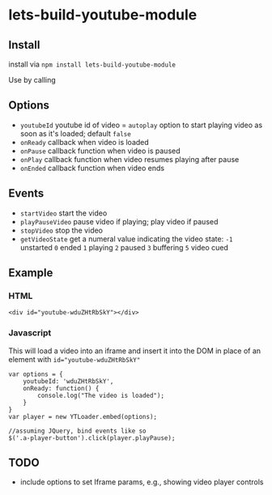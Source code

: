# lets-build-youtube-module

## Install

install via `npm install lets-build-youtube-module`

Use by calling 

## Options
- `youtubeId` youtube id of video
= `autoplay` option to start playing video as soon as it's loaded; default `false`
- `onReady` callback when video is loaded
- `onPause` callback function when video is paused
- `onPlay` callback function when video resumes playing after pause
- `onEnded` callback function when video ends

## Events
- `startVideo` start the video
- `playPauseVideo` pause video if playing; play video if paused
- `stopVideo` stop the video
- `getVideoState` get a numeral value indicating the video state:
	`-1` unstarted
	`0` ended
	`1` playing
	`2` paused
	`3` buffering
	`5` video cued

## Example

### HTML
```
<div id="youtube-wduZHtRbSkY"></div>
```

### Javascript
This will load a video into an iframe and insert it into the DOM in place of an element with `id="youtube-wduZHtRbSkY"`

```
var options = {
	youtubeId: 'wduZHtRbSkY',
	onReady: function() {
		console.log("The video is loaded");
	}
}
var player = new YTLoader.embed(options);

//assuming JQuery, bind events like so
$('.a-player-button').click(player.playPause);

```

## TODO
- include options to set Iframe params, e.g., showing video player controls

